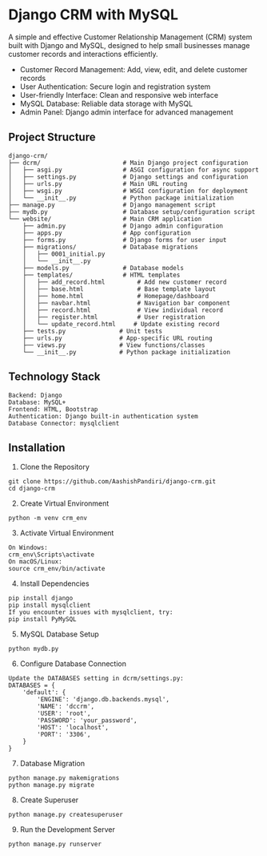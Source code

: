 # Django CRM with MySQL
A simple and effective Customer Relationship Management (CRM) system built with Django and MySQL, designed to help small businesses manage customer records and interactions efficiently.

- Customer Record Management: Add, view, edit, and delete customer records
- User Authentication: Secure login and registration system
- User-friendly Interface: Clean and responsive web interface
- MySQL Database: Reliable data storage with MySQL
- Admin Panel: Django admin interface for advanced management

## Project Structure

```
django-crm/
├── dcrm/                       # Main Django project configuration
│   ├── asgi.py                 # ASGI configuration for async support
│   ├── settings.py             # Django settings and configuration
│   ├── urls.py                 # Main URL routing
│   ├── wsgi.py                 # WSGI configuration for deployment
│   └── __init__.py             # Python package initialization
├── manage.py                   # Django management script
├── mydb.py                     # Database setup/configuration script
└── website/                    # Main CRM application
    ├── admin.py                # Django admin configuration
    ├── apps.py                 # App configuration
    ├── forms.py                # Django forms for user input
    ├── migrations/             # Database migrations
    │   ├── 0001_initial.py
    │   └── __init__.py
    ├── models.py               # Database models
    ├── templates/              # HTML templates
    │   ├── add_record.html         # Add new customer record
    │   ├── base.html               # Base template layout
    │   ├── home.html               # Homepage/dashboard
    │   ├── navbar.html             # Navigation bar component
    │   ├── record.html             # View individual record
    │   ├── register.html           # User registration
    │   └── update_record.html     # Update existing record
    ├── tests.py               # Unit tests
    ├── urls.py                # App-specific URL routing
    ├── views.py               # View functions/classes
    └── __init__.py            # Python package initialization
```

## Technology Stack
```
Backend: Django
Database: MySQL+
Frontend: HTML, Bootstrap
Authentication: Django built-in authentication system
Database Connector: mysqlclient
```

## Installation
1. Clone the Repository
```
git clone https://github.com/AashishPandiri/django-crm.git
cd django-crm
```
2. Create Virtual Environment
```
python -m venv crm_env
```
3. Activate Virtual Environment
```
On Windows:
crm_env\Scripts\activate
On macOS/Linux:
source crm_env/bin/activate
```
4. Install Dependencies
```
pip install django
pip install mysqlclient
If you encounter issues with mysqlclient, try:
pip install PyMySQL
```
5. MySQL Database Setup
```
python mydb.py
```
6. Configure Database Connection
```
Update the DATABASES setting in dcrm/settings.py:
DATABASES = {
    'default': {
        'ENGINE': 'django.db.backends.mysql',
        'NAME': 'dccrm',
        'USER': 'root',
        'PASSWORD': 'your_password',
        'HOST': 'localhost',
        'PORT': '3306',
    }
}
```
7. Database Migration
```
python manage.py makemigrations
python manage.py migrate
```
8. Create Superuser
```
python manage.py createsuperuser
```
9. Run the Development Server
```
python manage.py runserver
```

